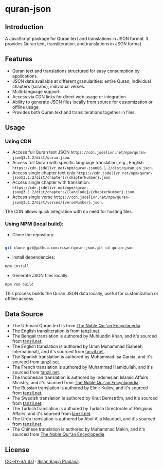 # quran-json

## Introduction

A JavaScript package for Quran text and translations in JSON format. It provides Quran text, transliteration, and translations in JSON format.

## Features

- Quran text and translations structured for easy consumption by applications.    
- JSON data available at different granularities: entire Quran, individual chapters (surahs), individual verses.
- Multi-language support.
- Access via CDN links for direct web usage or integration.
- Ability to generate JSON files locally from source for customization or offline usage.
- Provides both Quran text and transliterations together in files.

## Usage

### Using CDN
    
- Access full Quran text JSON `https://cdn.jsdelivr.net/npm/quran-json@3.1.2/dist/quran.json`.
- Access full Quran with specific language translation, e.g., English `https://cdn.jsdelivr.net/npm/quran-json@3.1.2/dist/quran_en.json`.
- Access single chapter text only `https://cdn.jsdelivr.net/npm/quran-json@3.1.2/dist/chapters/{chapterNumber}.json`
- Access single chapter with translation: `https://cdn.jsdelivr.net/npm/quran-json@3.1.2/dist/chapters/{langCode}/{chapterNumber}.json`
- Access single verse `https://cdn.jsdelivr.net/npm/quran-json@3.1.2/dist/verses/{verseNumber}.json`.

The CDN allows quick integration with no need for hosting files.

### Using NPM (local build):
    
- Clone the repository:

```bash

git clone git@github.com:risan/quran-json.git cd quran-json
```

- Install dependencies: 

```bash
npm install
```


- Generate JSON files locally:
    

```bash
npm run build
```


This process builds the Quran JSON data locally, useful for customization or offline access.

## Data Source

* The Uthmani Quran text is from [The Noble Qur'an Encyclopedia](https://quranenc.com/en/home).
* The English transliteration is from [tanzil.net](https://tanzil.net/trans/en.transliteration).
* The Bengali translation is authored by Muhiuddin Khan, and it's sourced from [tanzil.net](https://tanzil.net/trans/bn.bengali).
* The English translation is authored by Umm Muhammad (Saheeh International), and it's sourced from [tanzil.net](https://tanzil.net/trans/en.sahih).
* The Spanish translation is authored by Muhammad Isa García, and it's sourced from [tanzil.net](https://tanzil.net/trans/es.garcia).
* The French translation is authored by Muhammad Hamidullah, and it's sourced from [tanzil.net](https://tanzil.net/trans/fr.hamidullah).
* The Indonesian translation is authored by Indonesian Islamic Affairs Ministry, and it's sourced from [The Noble Qur'an Encyclopedia](https://quranenc.com/en/browse/indonesian_affairs).
* The Russian translation is authored by Elmir Kuliev, and it's sourced from [tanzil.net](https://tanzil.net/trans/ru.kuliev).
* The Swedish translation is authored by Knut Bernström, and it's sourced from [tanzil.net](https://tanzil.net/trans/sv.bernstrom).
* The Turkish translation is authored by Turkish Directorate of Religious Affairs, and it's sourced from [tanzil.net](https://tanzil.net/trans/tr.diyanet).
* The Urdu translation is authored by Abul A'la Maududi, and it's sourced from [tanzil.net](https://tanzil.net/trans/ur.maududi).
* The Chinese translation is authored by Muhammad Makin, and it's sourced from [The Noble Qur'an Encyclopedia](https://quranenc.com/en/browse/chinese_makin).

## License

[CC-BY-SA 4.0](https://github.com/risan/quran-json/blob/master/LICENSE.txt) · [Risan Bagja Pradana](https://risanb.com).